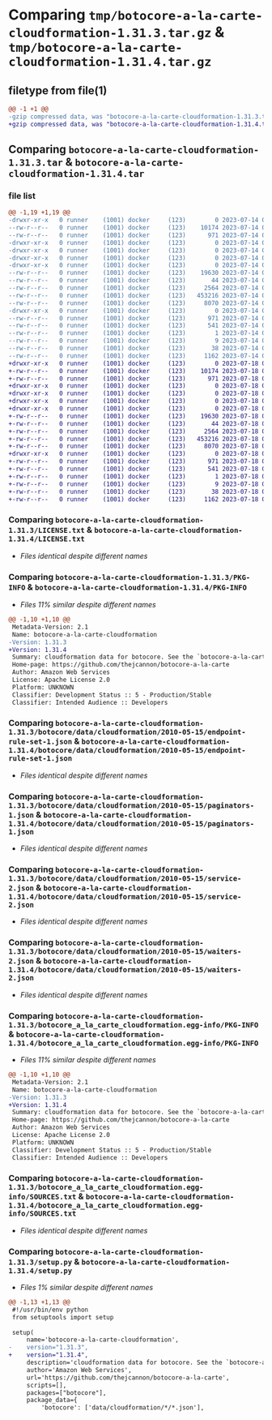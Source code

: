 # Comparing `tmp/botocore-a-la-carte-cloudformation-1.31.3.tar.gz` & `tmp/botocore-a-la-carte-cloudformation-1.31.4.tar.gz`

## filetype from file(1)

```diff
@@ -1 +1 @@
-gzip compressed data, was "botocore-a-la-carte-cloudformation-1.31.3.tar", last modified: Fri Jul 14 01:45:51 2023, max compression
+gzip compressed data, was "botocore-a-la-carte-cloudformation-1.31.4.tar", last modified: Tue Jul 18 01:54:55 2023, max compression
```

## Comparing `botocore-a-la-carte-cloudformation-1.31.3.tar` & `botocore-a-la-carte-cloudformation-1.31.4.tar`

### file list

```diff
@@ -1,19 +1,19 @@
-drwxr-xr-x   0 runner    (1001) docker     (123)        0 2023-07-14 01:45:51.494465 botocore-a-la-carte-cloudformation-1.31.3/
--rw-r--r--   0 runner    (1001) docker     (123)    10174 2023-07-14 01:45:51.000000 botocore-a-la-carte-cloudformation-1.31.3/LICENSE.txt
--rw-r--r--   0 runner    (1001) docker     (123)      971 2023-07-14 01:45:51.494465 botocore-a-la-carte-cloudformation-1.31.3/PKG-INFO
-drwxr-xr-x   0 runner    (1001) docker     (123)        0 2023-07-14 01:45:51.490465 botocore-a-la-carte-cloudformation-1.31.3/botocore/
-drwxr-xr-x   0 runner    (1001) docker     (123)        0 2023-07-14 01:45:51.490465 botocore-a-la-carte-cloudformation-1.31.3/botocore/data/
-drwxr-xr-x   0 runner    (1001) docker     (123)        0 2023-07-14 01:45:51.490465 botocore-a-la-carte-cloudformation-1.31.3/botocore/data/cloudformation/
-drwxr-xr-x   0 runner    (1001) docker     (123)        0 2023-07-14 01:45:51.494465 botocore-a-la-carte-cloudformation-1.31.3/botocore/data/cloudformation/2010-05-15/
--rw-r--r--   0 runner    (1001) docker     (123)    19630 2023-07-14 01:45:44.000000 botocore-a-la-carte-cloudformation-1.31.3/botocore/data/cloudformation/2010-05-15/endpoint-rule-set-1.json
--rw-r--r--   0 runner    (1001) docker     (123)       44 2023-07-14 01:45:44.000000 botocore-a-la-carte-cloudformation-1.31.3/botocore/data/cloudformation/2010-05-15/examples-1.json
--rw-r--r--   0 runner    (1001) docker     (123)     2564 2023-07-14 01:45:44.000000 botocore-a-la-carte-cloudformation-1.31.3/botocore/data/cloudformation/2010-05-15/paginators-1.json
--rw-r--r--   0 runner    (1001) docker     (123)   453216 2023-07-14 01:45:44.000000 botocore-a-la-carte-cloudformation-1.31.3/botocore/data/cloudformation/2010-05-15/service-2.json
--rw-r--r--   0 runner    (1001) docker     (123)     8070 2023-07-14 01:45:44.000000 botocore-a-la-carte-cloudformation-1.31.3/botocore/data/cloudformation/2010-05-15/waiters-2.json
-drwxr-xr-x   0 runner    (1001) docker     (123)        0 2023-07-14 01:45:51.494465 botocore-a-la-carte-cloudformation-1.31.3/botocore_a_la_carte_cloudformation.egg-info/
--rw-r--r--   0 runner    (1001) docker     (123)      971 2023-07-14 01:45:51.000000 botocore-a-la-carte-cloudformation-1.31.3/botocore_a_la_carte_cloudformation.egg-info/PKG-INFO
--rw-r--r--   0 runner    (1001) docker     (123)      541 2023-07-14 01:45:51.000000 botocore-a-la-carte-cloudformation-1.31.3/botocore_a_la_carte_cloudformation.egg-info/SOURCES.txt
--rw-r--r--   0 runner    (1001) docker     (123)        1 2023-07-14 01:45:51.000000 botocore-a-la-carte-cloudformation-1.31.3/botocore_a_la_carte_cloudformation.egg-info/dependency_links.txt
--rw-r--r--   0 runner    (1001) docker     (123)        9 2023-07-14 01:45:51.000000 botocore-a-la-carte-cloudformation-1.31.3/botocore_a_la_carte_cloudformation.egg-info/top_level.txt
--rw-r--r--   0 runner    (1001) docker     (123)       38 2023-07-14 01:45:51.494465 botocore-a-la-carte-cloudformation-1.31.3/setup.cfg
--rw-r--r--   0 runner    (1001) docker     (123)     1162 2023-07-14 01:45:51.000000 botocore-a-la-carte-cloudformation-1.31.3/setup.py
+drwxr-xr-x   0 runner    (1001) docker     (123)        0 2023-07-18 01:54:55.244148 botocore-a-la-carte-cloudformation-1.31.4/
+-rw-r--r--   0 runner    (1001) docker     (123)    10174 2023-07-18 01:54:55.000000 botocore-a-la-carte-cloudformation-1.31.4/LICENSE.txt
+-rw-r--r--   0 runner    (1001) docker     (123)      971 2023-07-18 01:54:55.244148 botocore-a-la-carte-cloudformation-1.31.4/PKG-INFO
+drwxr-xr-x   0 runner    (1001) docker     (123)        0 2023-07-18 01:54:55.244148 botocore-a-la-carte-cloudformation-1.31.4/botocore/
+drwxr-xr-x   0 runner    (1001) docker     (123)        0 2023-07-18 01:54:55.244148 botocore-a-la-carte-cloudformation-1.31.4/botocore/data/
+drwxr-xr-x   0 runner    (1001) docker     (123)        0 2023-07-18 01:54:55.244148 botocore-a-la-carte-cloudformation-1.31.4/botocore/data/cloudformation/
+drwxr-xr-x   0 runner    (1001) docker     (123)        0 2023-07-18 01:54:55.244148 botocore-a-la-carte-cloudformation-1.31.4/botocore/data/cloudformation/2010-05-15/
+-rw-r--r--   0 runner    (1001) docker     (123)    19630 2023-07-18 01:54:49.000000 botocore-a-la-carte-cloudformation-1.31.4/botocore/data/cloudformation/2010-05-15/endpoint-rule-set-1.json
+-rw-r--r--   0 runner    (1001) docker     (123)       44 2023-07-18 01:54:49.000000 botocore-a-la-carte-cloudformation-1.31.4/botocore/data/cloudformation/2010-05-15/examples-1.json
+-rw-r--r--   0 runner    (1001) docker     (123)     2564 2023-07-18 01:54:49.000000 botocore-a-la-carte-cloudformation-1.31.4/botocore/data/cloudformation/2010-05-15/paginators-1.json
+-rw-r--r--   0 runner    (1001) docker     (123)   453216 2023-07-18 01:54:49.000000 botocore-a-la-carte-cloudformation-1.31.4/botocore/data/cloudformation/2010-05-15/service-2.json
+-rw-r--r--   0 runner    (1001) docker     (123)     8070 2023-07-18 01:54:49.000000 botocore-a-la-carte-cloudformation-1.31.4/botocore/data/cloudformation/2010-05-15/waiters-2.json
+drwxr-xr-x   0 runner    (1001) docker     (123)        0 2023-07-18 01:54:55.244148 botocore-a-la-carte-cloudformation-1.31.4/botocore_a_la_carte_cloudformation.egg-info/
+-rw-r--r--   0 runner    (1001) docker     (123)      971 2023-07-18 01:54:55.000000 botocore-a-la-carte-cloudformation-1.31.4/botocore_a_la_carte_cloudformation.egg-info/PKG-INFO
+-rw-r--r--   0 runner    (1001) docker     (123)      541 2023-07-18 01:54:55.000000 botocore-a-la-carte-cloudformation-1.31.4/botocore_a_la_carte_cloudformation.egg-info/SOURCES.txt
+-rw-r--r--   0 runner    (1001) docker     (123)        1 2023-07-18 01:54:55.000000 botocore-a-la-carte-cloudformation-1.31.4/botocore_a_la_carte_cloudformation.egg-info/dependency_links.txt
+-rw-r--r--   0 runner    (1001) docker     (123)        9 2023-07-18 01:54:55.000000 botocore-a-la-carte-cloudformation-1.31.4/botocore_a_la_carte_cloudformation.egg-info/top_level.txt
+-rw-r--r--   0 runner    (1001) docker     (123)       38 2023-07-18 01:54:55.244148 botocore-a-la-carte-cloudformation-1.31.4/setup.cfg
+-rw-r--r--   0 runner    (1001) docker     (123)     1162 2023-07-18 01:54:55.000000 botocore-a-la-carte-cloudformation-1.31.4/setup.py
```

### Comparing `botocore-a-la-carte-cloudformation-1.31.3/LICENSE.txt` & `botocore-a-la-carte-cloudformation-1.31.4/LICENSE.txt`

 * *Files identical despite different names*

### Comparing `botocore-a-la-carte-cloudformation-1.31.3/PKG-INFO` & `botocore-a-la-carte-cloudformation-1.31.4/PKG-INFO`

 * *Files 11% similar despite different names*

```diff
@@ -1,10 +1,10 @@
 Metadata-Version: 2.1
 Name: botocore-a-la-carte-cloudformation
-Version: 1.31.3
+Version: 1.31.4
 Summary: cloudformation data for botocore. See the `botocore-a-la-carte` package for more info.
 Home-page: https://github.com/thejcannon/botocore-a-la-carte
 Author: Amazon Web Services
 License: Apache License 2.0
 Platform: UNKNOWN
 Classifier: Development Status :: 5 - Production/Stable
 Classifier: Intended Audience :: Developers
```

### Comparing `botocore-a-la-carte-cloudformation-1.31.3/botocore/data/cloudformation/2010-05-15/endpoint-rule-set-1.json` & `botocore-a-la-carte-cloudformation-1.31.4/botocore/data/cloudformation/2010-05-15/endpoint-rule-set-1.json`

 * *Files identical despite different names*

### Comparing `botocore-a-la-carte-cloudformation-1.31.3/botocore/data/cloudformation/2010-05-15/paginators-1.json` & `botocore-a-la-carte-cloudformation-1.31.4/botocore/data/cloudformation/2010-05-15/paginators-1.json`

 * *Files identical despite different names*

### Comparing `botocore-a-la-carte-cloudformation-1.31.3/botocore/data/cloudformation/2010-05-15/service-2.json` & `botocore-a-la-carte-cloudformation-1.31.4/botocore/data/cloudformation/2010-05-15/service-2.json`

 * *Files identical despite different names*

### Comparing `botocore-a-la-carte-cloudformation-1.31.3/botocore/data/cloudformation/2010-05-15/waiters-2.json` & `botocore-a-la-carte-cloudformation-1.31.4/botocore/data/cloudformation/2010-05-15/waiters-2.json`

 * *Files identical despite different names*

### Comparing `botocore-a-la-carte-cloudformation-1.31.3/botocore_a_la_carte_cloudformation.egg-info/PKG-INFO` & `botocore-a-la-carte-cloudformation-1.31.4/botocore_a_la_carte_cloudformation.egg-info/PKG-INFO`

 * *Files 11% similar despite different names*

```diff
@@ -1,10 +1,10 @@
 Metadata-Version: 2.1
 Name: botocore-a-la-carte-cloudformation
-Version: 1.31.3
+Version: 1.31.4
 Summary: cloudformation data for botocore. See the `botocore-a-la-carte` package for more info.
 Home-page: https://github.com/thejcannon/botocore-a-la-carte
 Author: Amazon Web Services
 License: Apache License 2.0
 Platform: UNKNOWN
 Classifier: Development Status :: 5 - Production/Stable
 Classifier: Intended Audience :: Developers
```

### Comparing `botocore-a-la-carte-cloudformation-1.31.3/botocore_a_la_carte_cloudformation.egg-info/SOURCES.txt` & `botocore-a-la-carte-cloudformation-1.31.4/botocore_a_la_carte_cloudformation.egg-info/SOURCES.txt`

 * *Files identical despite different names*

### Comparing `botocore-a-la-carte-cloudformation-1.31.3/setup.py` & `botocore-a-la-carte-cloudformation-1.31.4/setup.py`

 * *Files 1% similar despite different names*

```diff
@@ -1,13 +1,13 @@
 #!/usr/bin/env python
 from setuptools import setup
 
 setup(
     name='botocore-a-la-carte-cloudformation',
-    version="1.31.3",
+    version="1.31.4",
     description='cloudformation data for botocore. See the `botocore-a-la-carte` package for more info.',
     author='Amazon Web Services',
     url='https://github.com/thejcannon/botocore-a-la-carte',
     scripts=[],
     packages=["botocore"],
     package_data={
         'botocore': ['data/cloudformation/*/*.json'],
```


